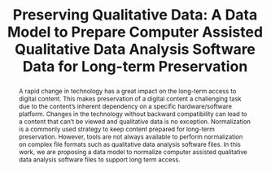 ---
abstract: A rapid change in technology has a great impact on the long-term access
  to digital content. This makes preservation of a digital content a challenging task
  due to the content’s inherent dependency on a specific hardware/software platform.
  Changes in the technology without backward compatibility can lead to a content that
  can’t be viewed and qualitative data is no exception. Normalization is a commonly
  used strategy to keep content prepared for long-term preservation. However, tools
  are not always available to perform normalization on complex file formats such as
  qualitative data analysis software files. In this work, we are proposing a data
  model to normalize computer assisted qualitative data analysis software files to
  support long term access.
creators:
- Qasim, Umar
- Roark, Kendall
date: null
document_url: https://services.phaidra.univie.ac.at/api/object/o:429598/download
grand_parent: iPRES
institutions: []
keywords:
- digital preservation
- digital curation
- chapel hill
landing_page_url: https://phaidra.univie.ac.at/o:429598
language: eng
layout: publication
license: CC BY 4.0 International
notes_url: null
parent: iPRES 2015
publication_type: paper
size: 244859
slides_url: null
source_name: iPRES
stream_url: null
title: 'Preserving Qualitative Data: A Data Model to Prepare Computer Assisted Qualitative
  Data Analysis Software Data for Long-term Preservation'
year: 2015
---